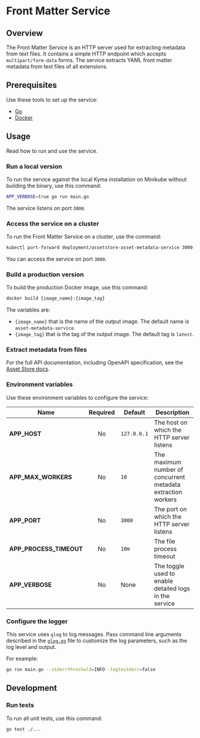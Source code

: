 # Front Matter Service

## Overview

The Front Matter Service is an HTTP server used for extracting metadata from text files. It contains a simple HTTP endpoint which accepts `multipart/form-data` forms. The service extracts YAML front matter metadata from text files of all extensions.

## Prerequisites

Use these tools to set up the service:

- [Go](https://golang.org)
- [Docker](https://www.docker.com/)

## Usage

Read how to run and use the service.

### Run a local version

To run the service against the local Kyma installation on Minikube without building the binary, use this command:

```bash
APP_VERBOSE=true go run main.go
```

The service listens on port `3000`.

### Access the service on a cluster

To run the Front Matter Service on a cluster, use the command:

```bash
kubectl port-forward deployment/assetstore-asset-metadata-service 3000:3000 -n kyma-system
```

You can access the service on port `3000`.

### Build a production version

To build the production Docker image, use this command:

```bash
docker build {image_name}:{image_tag}
```

The variables are:

- `{image_name}` that is the name of the output image. The default name is `asset-metadata-service`.
- `{image_tag}` that is the tag of the output image. The default tag is `latest`.

### Extract metadata from files

For the full API documentation, including OpenAPI specification, see the [Asset Store docs](https://kyma-project.io/docs/master/components/asset-store#details-asset-metadata-service).

### Environment variables

Use these environment variables to configure the service:

| Name | Required | Default | Description |
|------|:----------:|---------|-------------|
| **APP_HOST** | No | `127.0.0.1` | The host on which the HTTP server listens |
| **APP_MAX_WORKERS** | No | `10` | The maximum number of concurrent metadata extraction workers |
| **APP_PORT** | No | `3000` | The port on which the HTTP server listens |
| **APP_PROCESS_TIMEOUT** | No | `10m` | The file process timeout |
| **APP_VERBOSE** | No | None | The toggle used to enable detailed logs in the service |


### Configure the logger

This service uses `glog` to log messages. Pass command line arguments described in the [`glog.go`](https://github.com/golang/glog/blob/master/glog.go) file to customize the log parameters, such as the log level and output.

For example:

```bash
go run main.go --stderrthreshold=INFO -logtostderr=false
```

## Development

### Run tests

To run all unit tests, use this command:

```bash
go test ./...
```
